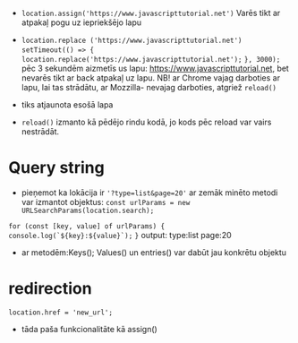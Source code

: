 * ``` location.assign('https://www.javascripttutorial.net') ```
 Varēs tikt ar atpakaļ pogu uz iepriekšējo lapu

* ```location.replace ('https://www.javascripttutorial.net')```
```setTimeout(() => {```
    ``` location.replace('https://www.javascripttutorial.net');```
```}, 3000); ```
pēc 3 sekundēm aizmetīs us lapu: https://www.javascripttutorial.net, bet nevarēs tikt ar back atpakaļ uz lapu.
NB! ar Chrome vajag darboties ar lapu, lai tas strādātu, ar Mozzilla- nevajag darboties, atgriež
```reload()```
* tiks atjaunota esošā lapa
* ```reload()``` izmanto kā pēdējo rindu kodā, jo kods pēc reload var vairs nestrādāt.

# Query string
* pieņemot ka lokācija ir ```'?type=list&page=20'```
ar zemāk minēto metodi var izmantot objektus:
```const urlParams = new URLSearchParams(location.search);```

```for (const [key, value] of urlParams) {```
    ```console.log(`${key}:${value}`);```
```}```
output:
type:list
page:20

* ar metodēm:Keys(); Values() un entries() var dabūt jau konkrētu objektu

# redirection 
```location.href = 'new_url';```
* tāda paša funkcionalitāte kā assign()
